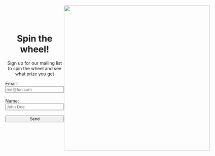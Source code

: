 <style>
#wheel {
  animation-name: rotation;
  animation-duration: 0s;
  animation-iteration-count: infinite;
  animation-timing-function: linear;
}

@keyframes rotation {
  from {
    transform: rotate(0deg);
  }
  to {
    transform: rotate(1080deg);
  }
}

  #formm {
    display:grid;
    justify-content:center;
  }

  section {
    background-color: palegoldenrod;
  }
  
</style>
<div style="display:grid;grid-template-columns:auto auto;">
<div id="colleft" style="display:grid;align-content:center;">
<div style="padding-top:10px;">
  <h1 style="text-align:center;">Spin the wheel!</h1>
  <p style="text-align:center;">Sign up for our mailing list to spin the wheel and see what prize you get</p>
</div>

<iframe name="dummyframe" id="dummyframe" style="display: none;"></iframe>

<form method="POST" action="https://script.google.com/macros/s/AKfycbw_v98QgofnXhW3VfhGUm_LuaEmzQqVbqOatK8vjfYQx-IAMaabs1G1amnLCB0oa6lycg/exec" id="formm" target="dummyframe">
  <label for="em">Email:</label>
  <input type="email" id="em" name="Email" placeholder="me@fun.com" required>
  <br>
  <label for="nam">Name:</label>
  <input type="text" id="nam" name="Name" placeholder="John Doe" required>
  <br>
  <button type="submit">Send</button>
</form> 
<br>
</div>
<div id="colright">
<div style="display:grid;justify-content:center;">
  <img src="{{site.baseurl}}/images/wheel.png" id="wheel" style="height:460px;margin-top:20px;">
</div>
</div>
</div>
<script>
    const image = document.getElementById('wheel');
    const form = document.getElementById('formm');
    form.addEventListener('submit', () => {
    image.style.animationDuration = "2s";
    var rando;
    rando = Math.floor(Math.random()*3);
    setTimeout(function() {
    if (rando == 0)
    {
      image.src = "{{site.baseurl}}/images/hat.png";
      image.style.animationDuration = "0s";
    } else if (rando == 1)
    {
      image.src = "{{site.baseurl}}/images/shirt.jpg";
      image.style.animationDuration = "0s";
    } else {
      image.src = "{{site.baseurl}}/images/bottle.jpg";
      image.style.animationDuration = "0s";
    }
}, 2000);
   setTimeout(function() {
   image.src = "{{site.baseurl}}/images/wheel.png";
   document.getElementById("em").value = "";
   document.getElementById("nam").value = "";
}, 5000);
  });
</script>
